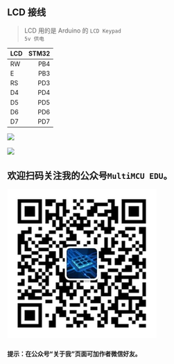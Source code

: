 LCD 接线
---
> LCD 用的是 Arduino 的 `LCD Keypad`<br>
> `5v 供电`

LCD    | STM32
:----- | -----:
RW     | PB4
E      | PB3
RS     | PD3
D4     | PD4
D5     | PD5
D6     | PD6
D7     | PD7

![](https://github.com/code-structure-train/lcd_keypad_demo/raw/master/Doc/lcd_keypad_1.jpg)

![](https://github.com/code-structure-train/lcd_keypad_demo/raw/master/Doc/lcd_keypad_2.jpg)

## 欢迎扫码关注我的公众号`MultiMCU EDU`。<br>
![](https://github.com/SuWeipeng/img/raw/master/gongzonghao.jpg)<br>
### `提示：在公众号“关于我”页面可加作者微信好友。`

